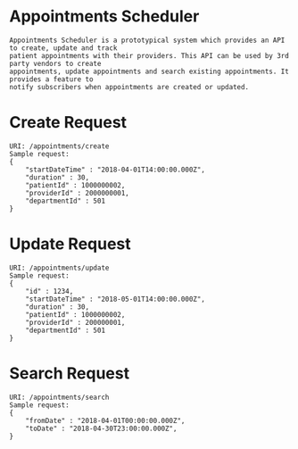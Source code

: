# Appointments Scheduler
    Appointments Scheduler is a prototypical system which provides an API to create, update and track
    patient appointments with their providers. This API can be used by 3rd party vendors to create
    appointments, update appointments and search existing appointments. It provides a feature to
    notify subscribers when appointments are created or updated.

# Create Request
    URI: /appointments/create
    Sample request:
    {
        "startDateTime" : "2018-04-01T14:00:00.000Z",
        "duration" : 30,
        "patientId" : 1000000002,
        "providerId" : 2000000001,
        "departmentId" : 501
    }

# Update Request
    URI: /appointments/update
    Sample request:
    {
        "id" : 1234,
        "startDateTime" : "2018-05-01T14:00:00.000Z",
        "duration" : 30,
        "patientId" : 1000000002,
        "providerId" : 200000001,
        "departmentId" : 501
    }

# Search Request
    URI: /appointments/search
    Sample request:
    {
        "fromDate" : "2018-04-01T00:00:00.000Z",
        "toDate" : "2018-04-30T23:00:00.000Z",
    }